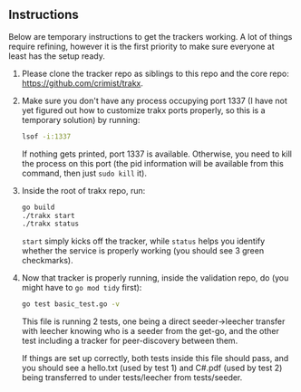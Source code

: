 ## Instructions
Below are temporary instructions to get the trackers working. A lot of things require refining, however it is the first priority to make sure everyone at least has the setup ready.

1.
    Please clone the tracker repo as siblings to this repo and the core repo: https://github.com/crimist/trakx.
2.
    Make sure you don't have any process occupying port 1337 (I have not yet figured out how to customize trakx ports properly, so this is a temporary solution) by running:
    ```sh
    lsof -i:1337
    ```
    If nothing gets printed, port 1337 is available. Otherwise, you need to kill the process on this port (the pid information will be available from this command, then just `sudo kill` it).
3.
    Inside the root of trakx repo, run:
    ```sh
    go build
    ./trakx start
    ./trakx status
    ```
    `start` simply kicks off the tracker, while `status` helps you identify whether the service is properly working (you should see 3 green checkmarks).
4.
    Now that tracker is properly running, inside the validation repo, do (you might have to `go mod tidy` first):
    ```sh
    go test basic_test.go -v
    ```
    This file is running 2 tests, one being a direct seeder->leecher transfer with leecher knowing who is a seeder from the get-go, and the other test including a tracker for peer-discovery between them.
    
    If things are set up correctly, both tests inside this file should pass, and you should see a hello.txt (used by test 1) and C#.pdf (used by test 2) being transferred to under tests/leecher from tests/seeder.

